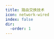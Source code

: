 ```yaml
---
title: 路由交换技术
icon: network-wired
index: false
dir:
  -order: 1
---
```

<AutoCatalog base='/note' hideHeading=true />
